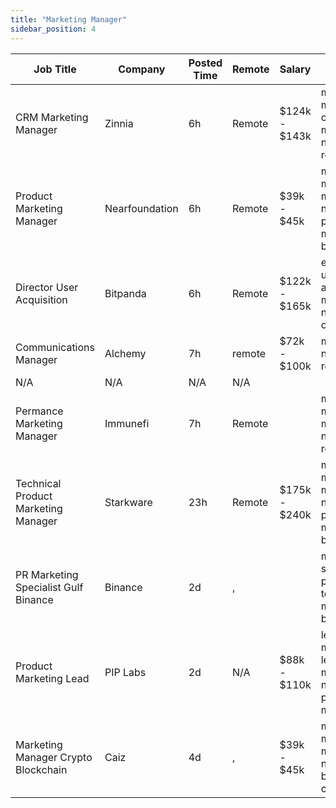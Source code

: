 ```yaml
---
title: "Marketing Manager"
sidebar_position: 4
---
```


| Job Title | Company | Posted Time | Remote | Salary | Tags | Apply Link |
|-----------|---------|-------------|--------|--------|------|------------|
| CRM Marketing Manager | Zinnia | 6h | Remote | $124k - $143k | marketing manager, crm, marketing, non tech, remote | [Apply](https://web3.career/crm-marketing-manager-zinnia/98977) |
| Product Marketing Manager | Nearfoundation | 6h | Remote | $39k - $45k | marketing manager, marketing, non tech, product marketing, blockchain | [Apply](https://web3.career/product-marketing-manager-nearfoundation/100183) |
| Director User Acquisition | Bitpanda | 6h | Remote | $122k - $165k | executive, user acquisition, marketing, non tech, crypto | [Apply](https://web3.career/director-user-acquisition-bitpanda/99415) |
| Communications Manager | Alchemy | 7h | remote | $72k - $100k | marketing, non tech, remote | [Apply](https://web3.career/communications-manager-alchemy/40299) |
| N/A | N/A | N/A | N/A |  |  | [Apply](https://web3.career/metana) |
| Permance Marketing Manager | Immunefi | 7h | Remote |  | marketing manager, marketing, non tech, remote | [Apply](https://web3.career/performance-marketing-manager-immunefi/62058) |
| Technical Product Marketing Manager | Starkware | 23h | Remote | $175k - $240k | marketing manager, marketing, non tech, product marketing, bitcoin | [Apply](https://web3.career/technical-product-marketing-manager-starkware/101397) |
| PR Marketing Specialist Gulf Binance | Binance | 2d | , |  | marketing specialist, pr, non tech, marketing, blockchain | [Apply](https://web3.career/pr-marketing-specialist-gulf-binance-binance/101371) |
| Product Marketing Lead | PIP Labs | 2d | N/A | $88k - $110k | lead, marketing lead, marketing, non tech, product marketing | [Apply](https://web3.career/product-marketing-lead-piplabs/101370) |
| Marketing Manager Crypto Blockchain | Caiz | 4d | , | $39k - $45k | marketing manager, marketing, non tech, blockchain, crypto | [Apply](https://web3.career/marketing-manager-crypto-blockchain-caiz/101296) |
